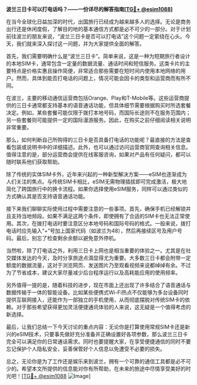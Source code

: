 **波兰三日卡可以打电话吗？——一份详尽的解答指南[[TG💪+ @esim1088](https://t.me/s/esim1088)]**

在当今全球化日益加深的时代，出国旅行已经成为越来越多人的选择。无论是商务出行还是休闲度假，了解目的地的基本通信方式都是必不可少的一部分。对于计划前往波兰的朋友来说，“波兰三日卡是否可以打电话”这个问题一定萦绕在心头。今天，我们就来深入探讨这一问题，并为大家提供全面的解答。

首先，我们需要明确什么是“波兰三日卡”。简单来说，这是一种为短期旅行者设计的本地SIM卡，通常包含一定量的数据流量、通话时间和短信服务。这类卡片的主要特点是价格实惠且操作简便，非常适合那些需要在短时间内使用本地网络的用户。然而，具体到能否打电话的问题上，情况可能会因卡的类型和运营商而有所不同。

在波兰，主要的移动通信运营商包括Orange、Play和T-Mobile等。这些运营商提供的三日卡通常都支持基本的语音通话功能，但具体细节需要根据购买时所选套餐决定。例如，某些套餐可能仅限于拨打本地号码，而国际长途则不在服务范围内；另一些套餐则可能提供一定的国际漫游服务。因此，在购买之前仔细阅读相关说明非常重要。

那么，如何判断自己所购得的三日卡是否具备打电话的功能呢？最直接的方法是查看包装或说明书中的详细描述。此外，也可以通过访问运营商官网查询相关信息。值得注意的是，部分运营商会提供在线客服咨询，如果对产品有任何疑问，都可以随时联系他们获取帮助。

除了传统的实体SIM卡外，近年来兴起的一种新型解决方案——eSIM也逐渐成为人们关注的焦点。与传统SIM卡相比，eSIM无需物理插拔即可完成激活，极大地简化了跨国旅行中的换卡流程。如果你选择使用eSIM服务，同样可以通过类似的方式确认其是否支持语音通话功能。

接下来我们聊聊实际使用过程中需要注意的一些事项。首先，确保手机已经解锁并且支持当地频段。如果不满足这两个条件，即使拥有了合适的SIM卡也无法正常使用。其次，在拨打电话时要注意区分本地号码和国际号码的格式。一般来说，拨打电话时应先输入“+”号加上国家代码（如波兰为48），然后再接续区号及用户号码。最后，别忘了检查剩余余额以避免意外停机。

当然啦，除了打电话之外，利用三日卡上网也是相当重要的体验之一。尤其是在社交媒体发达的今天，及时分享旅途点滴显得尤为重要。大多数三日卡都会附带一定额度的数据流量，这对于浏览网页、发送图片乃至观看视频来说都绰绰有余。不过为了节省成本，建议大家尽量减少后台程序运行以及高耗能应用的使用频率。

另外值得一提的是，随着科技的进步，现在市面上还出现了许多结合了语音通话与数据传输于一体的智能设备。比如某些便携式Wi-Fi热点不仅能够为多台设备同时提供互联网接入，还能作为一部独立的手机使用，从而彻底摆脱对传统SIM卡的依赖。对于那些希望获得更加灵活便捷通讯体验的人来说，这无疑是一个值得考虑的新选择。

最后，让我们总结一下今天讨论的重点内容：无论你是打算使用常规SIM卡还是新兴的eSIM技术，只要事先做好充分准备并正确设置好各项参数，那么波兰三日卡完全可以满足你的日常通话需求。同时也要提醒大家，在享受便捷通信的同时不要忘记保护个人隐私安全，妥善保管好个人信息以免遭受不必要的损失。

总之，无论你是为了工作还是娱乐来到波兰，拥有一个可靠的通信工具都是必不可少的。希望本文所提供的信息能对你有所帮助，在未来的旅途中尽情享受美好的时光吧！[[TG💪+ @esim1088](https://t.me/s/esim1088) ![Image](https://i.postimg.cc/4NQfJmqS/Snipaste-2025-05-13-00-14-12.png)]